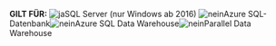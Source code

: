 **GILT FÜR:** ![ja](media/yes.png)SQL Server (nur Windows ab 2016) ![nein](media/no.png)Azure SQL-Datenbank![nein](media/no.png)Azure SQL Data Warehouse![nein](media/no.png)Parallel Data Warehouse